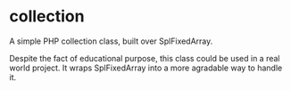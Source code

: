 # collection
A simple PHP collection class, built over SplFixedArray.

Despite the fact of educational purpose, this class could be used in a real world project.
It wraps SplFixedArray into a more agradable way to handle it.
